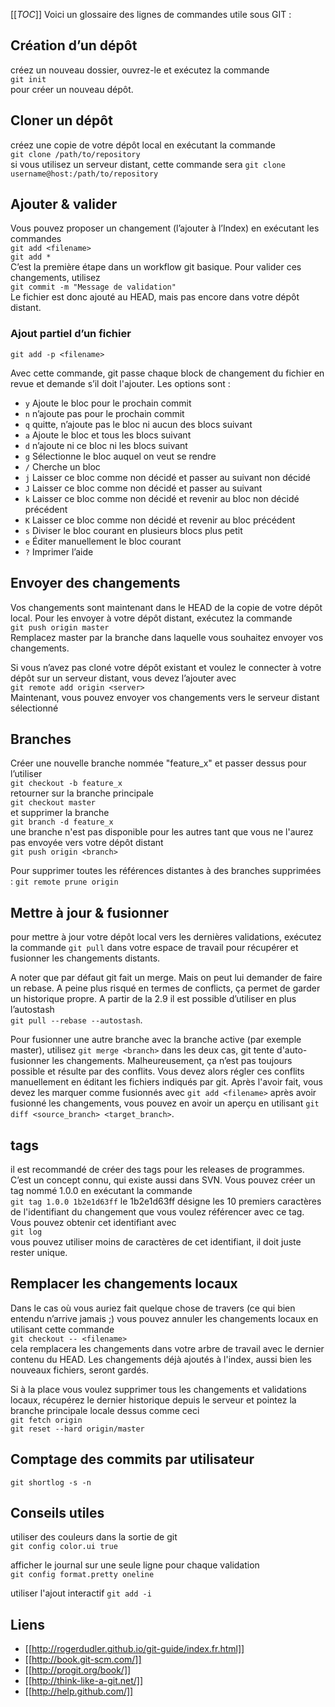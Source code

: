 [[_TOC_]]
Voici un glossaire des lignes de commandes utile sous GIT :

## Création d’un dépôt
créez un nouveau dossier, ouvrez-le et exécutez la commande<br/>
`git init` <br/>
pour créer un nouveau dépôt. 

## Cloner un dépôt
créez une copie de votre dépôt local en exécutant la commande<br/>
`git clone /path/to/repository`<br/>
si vous utilisez un serveur distant, cette commande sera
`git clone username@host:/path/to/repository`

## Ajouter & valider
Vous pouvez proposer un changement (l’ajouter à l’Index) en exécutant les commandes<br/>
`git add <filename>`<br/>
`git add *`<br/>
C’est la première étape dans un workflow git basique. Pour valider ces changements, utilisez<br/>
`git commit -m "Message de validation"`<br/>
Le fichier est donc ajouté au HEAD, mais pas encore dans votre dépôt distant.

### Ajout partiel d’un fichier
`git add -p <filename>`

Avec cette commande, git passe chaque block de changement du fichier en revue et demande s’il doit l'ajouter. Les options sont :
  * `y` Ajoute le bloc pour le prochain commit
  * `n` n’ajoute pas pour le prochain commit
  * `q` quitte, n’ajoute pas le bloc ni aucun des blocs suivant
  * `a` Ajoute le bloc et tous les blocs suivant
  * `d` n’ajoute ni ce bloc ni les blocs suivant
  * `g` Sélectionne le bloc auquel on veut se rendre
  * `/` Cherche un bloc
  * `j` Laisser ce bloc comme non décidé et passer au suivant non décidé
  * `J` Laisser ce bloc comme non décidé et passer au suivant
  * `k` Laisser ce bloc comme non décidé et revenir au bloc non décidé précédent
  * `K` Laisser ce bloc comme non décidé et revenir au bloc précédent
  * `s` Diviser le bloc courant en plusieurs blocs plus petit
  * `e` Éditer manuellement le bloc courant
  * `?` Imprimer l’aide

## Envoyer des changements
Vos changements sont maintenant dans le HEAD de la copie de votre dépôt local. Pour les envoyer à votre dépôt distant, 
exécutez la commande<br/>
`git push origin master`<br/>
Remplacez master par la branche dans laquelle vous souhaitez envoyer vos changements.

Si vous n’avez pas cloné votre dépôt existant et voulez le connecter à votre dépôt sur un serveur distant,
vous devez l’ajouter avec<br/>
`git remote add origin <server>`<br/>
Maintenant, vous pouvez envoyer vos changements vers le serveur distant sélectionné

## Branches
Créer une nouvelle branche nommée "feature_x" et passer dessus pour l’utiliser<br/>
`git checkout -b feature_x`<br/>
retourner sur la branche principale<br/>
`git checkout master`<br/>
et supprimer la branche<br/>
`git branch -d feature_x`<br/>
une branche n'est pas disponible pour les autres tant que vous ne l'aurez pas envoyée vers votre dépôt distant<br/>
`git push origin <branch>`

Pour supprimer toutes les références distantes à des branches supprimées :
`git remote prune origin`

## Mettre à jour & fusionner
pour mettre à jour votre dépôt local vers les dernières validations, exécutez la commande `git pull` dans votre espace de travail pour récupérer et fusionner les changements distants. 

A noter que par défaut git fait un merge. Mais on peut lui demander de faire un rebase. A peine plus risqué en termes de conflicts, ça permet de garder un historique propre. A partir de la 2.9 il est possible d’utiliser en plus l’autostash <br/>
`git pull --rebase --autostash`.

Pour fusionner une autre branche avec la branche active (par exemple master), utilisez `git merge <branch>`
dans les deux cas, git tente d'auto-fusionner les changements. Malheureusement, ça n’est pas toujours possible et 
résulte par des conflits. Vous devez alors régler ces conflits manuellement en éditant les fichiers indiqués par git. 
Après l'avoir fait, vous devez les marquer comme fusionnés avec `git add <filename>`
après avoir fusionné les changements, vous pouvez en avoir un aperçu en utilisant `git diff <source_branch> <target_branch>`.

## tags
il est recommandé de créer des tags pour les releases de programmes. C’est un concept connu, qui existe aussi dans SVN. 
Vous pouvez créer un tag nommé 1.0.0 en exécutant la commande<br/>
`git tag 1.0.0 1b2e1d63ff`
le 1b2e1d63ff désigne les 10 premiers caractères de l'identifiant du changement que vous voulez référencer avec ce tag.
Vous pouvez obtenir cet identifiant avec<br/>
`git log`<br/>
vous pouvez utiliser moins de caractères de cet identifiant, il doit juste rester unique.


## Remplacer les changements locaux
Dans le cas où vous auriez fait quelque chose de travers (ce qui bien entendu n’arrive jamais ;) 
vous pouvez annuler les changements locaux en utilisant cette commande<br/>
`git checkout -- <filename>`<br/>
cela remplacera les changements dans votre arbre de travail avec le dernier contenu du HEAD. 
Les changements déjà ajoutés à l'index, aussi bien les nouveaux fichiers, seront gardés.

Si à la place vous voulez supprimer tous les changements et validations locaux, récupérez le dernier historique depuis 
le serveur et pointez la branche principale locale dessus comme ceci<br/>
`git fetch origin`<br/>
`git reset --hard origin/master`


## Comptage des commits par utilisateur
`git shortlog -s -n`

## Conseils utiles
utiliser des couleurs dans la sortie de git<br/>
`git config color.ui true`

afficher le journal sur une seule ligne pour chaque validation<br/>
`git config format.pretty oneline`

utiliser l'ajout interactif
`git add -i`

## Liens
  * [[http://rogerdudler.github.io/git-guide/index.fr.html]]
  * [[http://book.git-scm.com/]]
  * [[http://progit.org/book/]]
  * [[http://think-like-a-git.net/]]
  * [[http://help.github.com/]]
  
<!-- --- tags: git -->